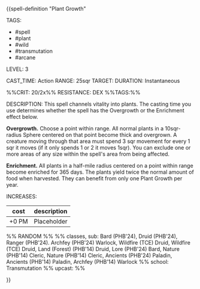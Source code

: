 {{spell-definition "Plant Growth"

TAGS: 
  - #spell
  - #plant
  - #wild
  - #transmutation
  - #arcane

LEVEL: 3

CAST_TIME: Action
RANGE: 25sqr
TARGET: 
DURATION: Instantaneous

%%CRIT: 20/2x%%
RESISTANCE: DEX
%%TAGS:%%

DESCRIPTION:
This spell channels vitality into plants. The casting time you use determines whether the spell has the Overgrowth or the Enrichment effect below. 

**Overgrowth.** Choose a point within range. All normal plants in a 10sqr-radius Sphere centered on that point become thick and overgrown. A creature moving through that area must spend 3 sqr movement for every 1 sqr it moves (if it only spends 1 or 2 it moves 1sqr). You can exclude one or more areas of any size within the spell's area from being affected. 

**Enrichment.** All plants in a half-mile radius centered on a point within range become enriched for 365 days. The plants yield twice the normal amount of food when harvested. They can benefit from only one Plant Growth per year.

INCREASES:

| cost | description |
| ---- | ----------- |
| +0 PM     |    Placeholder        |


%% RANDOM
%%
%% classes, sub: Bard (PHB'24), Druid (PHB'24), Ranger (PHB'24). Archfey (PHB'24) Warlock, Wildfire (TCE) Druid, Wildfire (TCE) Druid, Land (Forest) (PHB'14) Druid, Lore (PHB'24) Bard, Nature (PHB'14) Cleric, Nature (PHB'14) Cleric, Ancients (PHB'24) Paladin, Ancients (PHB'14) Paladin, Archfey (PHB'14) Warlock
%% school: Transmutation
%% upcast: 
%%


}}